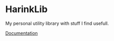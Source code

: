 # HarinkLib

My personal utility library with stuff I find usefull.

[Documentation](https://rikharink.github.io/HarinkLib/)